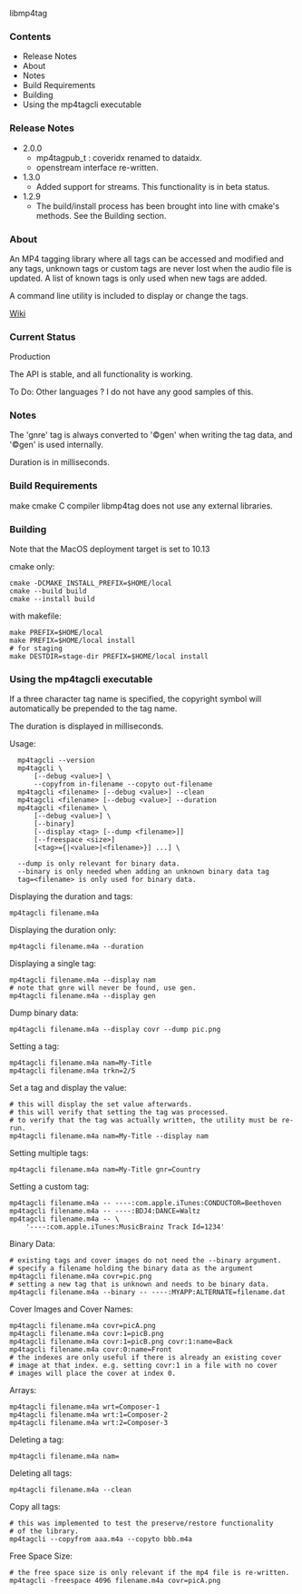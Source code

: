 libmp4tag

### Contents

-  Release Notes
-  About
-  Notes
-  Build Requirements
-  Building
-  Using the mp4tagcli executable

### Release Notes

-  2.0.0
   - mp4tagpub_t : coveridx renamed to dataidx.
   - openstream interface re-written.
-  1.3.0
   - Added support for streams.  This functionality is in beta status.
-  1.2.9
   - The build/install process has been brought into line with cmake's
   methods.  See the Building section.

### About

An MP4 tagging library where all tags can be accessed and modified and
any tags, unknown tags or custom tags are never lost when the audio
file is updated. A list of known tags is only used when new tags are
added.

A command line utility is included to display or change the tags.

[Wiki](https://sourceforge.net/p/libmp4tag/wiki/Home/)

### Current Status

Production

The API is stable, and all functionality is working.

To Do:
Other languages ? I do not have any good samples of this.

### Notes

  The 'gnre' tag is always converted to '©gen' when writing the tag
  data, and '©gen' is used internally.

  Duration is in milliseconds.

### Build Requirements

  make
  cmake
  C compiler
  libmp4tag does not use any external libraries.

### Building

Note that the MacOS deployment target is set to 10.13

cmake only:

    cmake -DCMAKE_INSTALL_PREFIX=$HOME/local
    cmake --build build
    cmake --install build

with makefile:

    make PREFIX=$HOME/local
    make PREFIX=$HOME/local install
    # for staging
    make DESTDIR=stage-dir PREFIX=$HOME/local install

### Using the mp4tagcli executable

If a three character tag name is specified, the copyright symbol will
automatically be prepended to the tag name.

The duration is displayed in milliseconds.

Usage:

      mp4tagcli --version
      mp4tagcli \
          [--debug <value>] \
          --copyfrom in-filename --copyto out-filename
      mp4tagcli <filename> [--debug <value>] --clean
      mp4tagcli <filename> [--debug <value>] --duration
      mp4tagcli <filename> \
          [--debug <value>] \
          [--binary]
          [--display <tag> [--dump <filename>]]
          [--freespace <size>]
          [<tag>={|<value>|<filename>}] ...] \

      --dump is only relevant for binary data.
      --binary is only needed when adding an unknown binary data tag
      tag=<filename> is only used for binary data.

Displaying the duration and tags:

    mp4tagcli filename.m4a

Displaying the duration only:

    mp4tagcli filename.m4a --duration

Displaying a single tag:

    mp4tagcli filename.m4a --display nam
    # note that gnre will never be found, use gen.
    mp4tagcli filename.m4a --display gen

Dump binary data:

    mp4tagcli filename.m4a --display covr --dump pic.png

Setting a tag:

    mp4tagcli filename.m4a nam=My-Title
    mp4tagcli filename.m4a trkn=2/5

Set a tag and display the value:

    # this will display the set value afterwards.
    # this will verify that setting the tag was processed.
    # to verify that the tag was actually written, the utility must be re-run.
    mp4tagcli filename.m4a nam=My-Title --display nam

Setting multiple tags:

    mp4tagcli filename.m4a nam=My-Title gnr=Country

Setting a custom tag:

    mp4tagcli filename.m4a -- ----:com.apple.iTunes:CONDUCTOR=Beethoven
    mp4tagcli filename.m4a -- ----:BDJ4:DANCE=Waltz
    mp4tagcli filename.m4a -- \
        '----:com.apple.iTunes:MusicBrainz Track Id=1234'

Binary Data:

    # existing tags and cover images do not need the --binary argument.
    # specify a filename holding the binary data as the argument
    mp4tagcli filename.m4a covr=pic.png
    # setting a new tag that is unknown and needs to be binary data.
    mp4tagcli filename.m4a --binary -- ----:MYAPP:ALTERNATE=filename.dat

Cover Images and Cover Names:

    mp4tagcli filename.m4a covr=picA.png
    mp4tagcli filename.m4a covr:1=picB.png
    mp4tagcli filename.m4a covr:1=picB.png covr:1:name=Back
    mp4tagcli filename.m4a covr:0:name=Front
    # the indexes are only useful if there is already an existing cover
    # image at that index. e.g. setting covr:1 in a file with no cover
    # images will place the cover at index 0.

Arrays:

    mp4tagcli filename.m4a wrt=Composer-1
    mp4tagcli filename.m4a wrt:1=Composer-2
    mp4tagcli filename.m4a wrt:2=Composer-3

Deleting a tag:

    mp4tagcli filename.m4a nam=

Deleting all tags:

    mp4tagcli filename.m4a --clean

Copy all tags:

    # this was implemented to test the preserve/restore functionality
    # of the library.
    mp4tagcli --copyfrom aaa.m4a --copyto bbb.m4a

Free Space Size:

    # the free space size is only relevant if the mp4 file is re-written.
    mp4tagcli -freespace 4096 filename.m4a covr=picA.png
